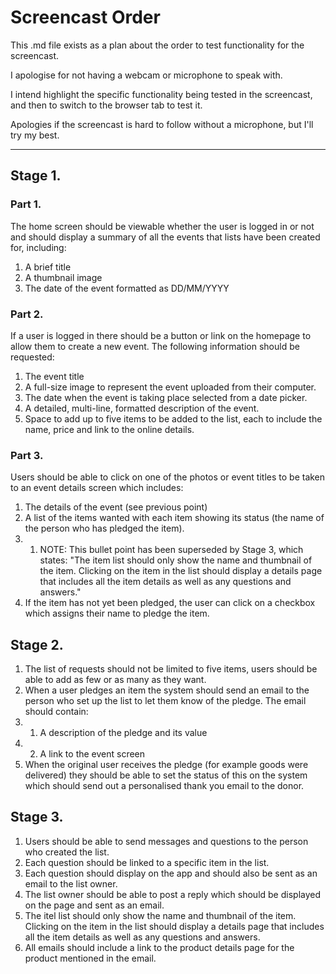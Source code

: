 
# Screencast Order

This .md file exists as a plan about the order to test functionality for the screencast.

I apologise for not having a webcam or microphone to speak with. 

I intend highlight the specific functionality being tested in the screencast, and then to switch to the browser tab to test it.

Apologies if the screencast is hard to follow without a microphone, but I'll try my best.

---

## Stage 1.

### Part 1.
The home screen should be viewable whether the user is logged in or not and should display a summary of all the events that lists have been created for, including:

1. A brief title
2. A thumbnail image
3. The date of the event formatted as DD/MM/YYYY

### Part 2.
If a user is logged in there should be a button or link on the homepage to allow them to create a new event. The following information should be requested:

1. The event title
2. A full-size image to represent the event uploaded from their computer.
3. The date when the event is taking place selected from a date picker.
4. A detailed, multi-line, formatted description of the event.
5. Space to add up to five items to be added to the list, each to include the name, price and link to the online details.

### Part 3.
Users should be able to click on one of the photos or event titles to be taken to an event details screen which includes:

1. The details of the event (see previous point)
2. A list of the items wanted with each item showing its status (the name of the person who has pledged the item).
2. 1. NOTE: This bullet point has been superseded by Stage 3, which states: "The item list should only show the name and thumbnail of the item. Clicking on the item in the list should display a details page that includes all the item details as well as any questions and answers."
3. If the item has not yet been pledged, the user can click on a checkbox which assigns their name to pledge the item.

## Stage 2. 
1. The list of requests should not be limited to five items, users should be able to add as few or as many as they want.
2. When a user pledges an item the system should send an email to the person who set up the list to let them know of the pledge. The email should contain:
2. 1. A description of the pledge and its value
2. 2. A link to the event screen
3. When the original user receives the pledge (for example goods were delivered) they should be able to set the status of this on the system which should send out a personalised thank you email to the donor.


## Stage 3.
1. Users should be able to send messages and questions to the person who created the list.
2. Each question should be linked to a specific item in the list.
3. Each question should display on the app and should also be sent as an email to the list owner.
4. The list owner should be able to post a reply which should be displayed on the page and sent as an email.
5. The itel list should only show the name and thumbnail of the item. Clicking on the item in the list should display a details page that includes all the item details as well as any questions and answers.
6. All emails should include a link to the product details page for the product mentioned in the email.
